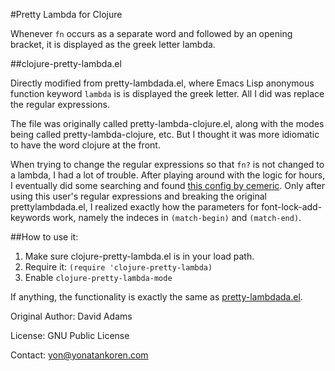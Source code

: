 #Pretty Lambda for Clojure

Whenever `fn` occurs as a separate word and followed by an opening bracket, it is displayed as the greek letter lambda.

##clojure-pretty-lambda.el

Directly modified from pretty-lambdada.el, where Emacs Lisp anonymous function keyword `lambda` is is displayed the greek letter.
All I did was replace the regular expressions.

The file was originally called pretty-lambda-clojure.el, along with the modes being called pretty-lambda-clojure, etc. But I thought
it was more idiomatic to have the word clojure at the front.

When trying to change the regular expressions so that `fn?` is not changed to a lambda, I had a lot of trouble. After playing around with the logic for hours,
I eventually did some searching and found [this config by cemeric](https://github.com/cemerick/.emacs.d#pretty-lambda-and-co). Only after using this user's regular expressions and
breaking the original prettylambdada.el, I realized exactly how the parameters for font-lock-add-keywords work, namely the indeces in `(match-begin)` and `(match-end)`.

##How to use it:

1. Make sure clojure-pretty-lambda.el is in your load path.
2. Require it: `(require 'clojure-pretty-lambda)`
3. Enable `clojure-pretty-lambda-mode`

If anything, the functionality is exactly the same as
[pretty-lambdada.el](http://www.emacswiki.org/emacs/pretty-lambdada.el).

Original Author: David Adams

License: GNU Public License

Contact: yon@yonatankoren.com
